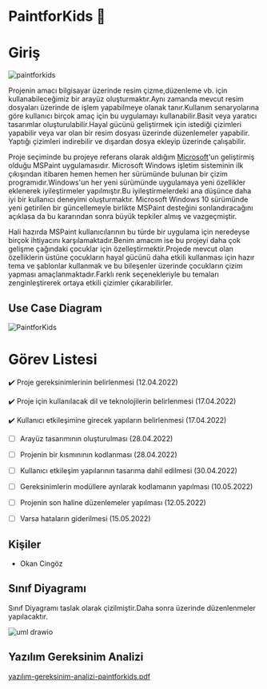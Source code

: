 # PaintforKids :art:
# Giriş
 ![paintforkids](https://user-images.githubusercontent.com/100669925/163709170-b0d7f8a4-3284-4d91-a4ed-26fbf2b63a34.png)
 
 Projenin amacı bilgisayar üzerinde resim çizme,düzenleme vb. için kullanabileceğimiz bir arayüz oluşturmaktır.Aynı zamanda mevcut resim dosyaları 
 üzerinde de işlem yapabilmeye olanak tanır.Kullanım senaryolarına göre kullanıcı birçok amaç için bu uygulamayı kullanabilir.Basit veya yaratıcı 
 tasarımlar oluşturulabilir.Hayal gücünü geliştirmek için istediği çizimleri yapabilir veya var olan bir resim dosyası üzerinde düzenlemeler yapabilir.
 Yaptığı çizimleri indirebilir ve dışardan dosya ekleyip üzerinde çalışabilir.
 
 Proje seçiminde bu projeye referans olarak aldığım [Microsoft](https://www.microsoft.com/tr-tr)'un geliştirmiş olduğu MSPaint uygulamasıdır.
 Microsoft Windows işletim sisteminin ilk çıkışından itibaren hemen hemen her sürümünde bulunan bir çizim programıdır.Windows'un her yeni sürümünde 
 uygulamaya yeni özellikler eklenerek iyileştirmeler yapılmıştır.Bu iyileştirmelerdeki ana düşünce daha iyi bir kullanıcı deneyimi oluşturmaktır.
 Microsoft Windows 10 sürümünde yeni getirilen bir güncellemeyle birlikte MSPaint desteğini sonlandıracağını açıklasa da bu kararından sonra büyük 
 tepkiler almış ve vazgeçmiştir.
 
 Hali hazırda MSPaint kullanıcılarının bu türde bir uygulama için neredeyse birçok ihtiyacını karşılamaktadır.Benim amacım ise bu projeyi daha çok gelişme 
 çağındaki çocuklar için özelleştirmektir.Projede mevcut olan özelliklerin üstüne çocukların hayal gücünü daha etkili kullanması için hazır tema ve 
 şablonlar kullanmak ve bu bileşenler üzerinde çocukların çizim yapması amaçlanmaktadır.Farklı renk seçenekleriyle bu temaları zenginleştirerek ortaya 
 etkili çizimler çıkarabilirler.
 
 ## Use Case Diagram 
![PaintforKids](https://user-images.githubusercontent.com/100669925/158017451-a7640798-c85d-4ac7-9b4f-46dd33482fb1.png)

# Görev Listesi  
  :heavy_check_mark: Proje gereksinimlerinin belirlenmesi (12.04.2022) 
  
  :heavy_check_mark: Proje için kullanılacak dil ve teknolojilerin belirlenmesi (17.04.2022) 
  
  :heavy_check_mark: Kullanıcı etkileşimine girecek yapıların belirlenmesi (17.04.2022) 
  
  - [ ] Arayüz tasarımının oluşturulması (28.04.2022)
 
  - [ ] Projenin bir kısmınının kodlanması (28.04.2022)
 
  - [ ] Kullanıcı etkileşim yapılarının tasarıma dahil edilmesi (30.04.2022) 

  - [ ] Gereksinimlerin modüllere ayrılarak kodlamanın yapılması (10.05.2022)
  
  - [ ] Projenin son haline düzenlemeler yapılması (12.05.2022)

  - [ ] Varsa hataların giderilmesi (15.05.2022) 
## Kişiler 
  - Okan Cingöz
  
## Sınıf Diyagramı

Sınıf Diyagramı taslak olarak çizilmiştir.Daha sonra üzerinde düzenlenmeler yapılacaktır.

![uml drawio](https://user-images.githubusercontent.com/100669925/163711416-e8c71aa4-debc-4aa3-aa45-816476dfe062.png)

## Yazılım Gereksinim Analizi
[yazılım-gereksinim-analizi-paintforkids.pdf](https://github.com/Iskenderun-Technical-University/proje-paintforkids/files/8550330/yazilim-gereksinim-analizi-paintforkids.pdf)
